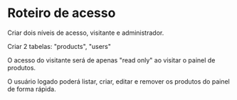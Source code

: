 # Roteiro de acesso

Criar dois níveis de acesso, visitante e administrador.

Criar 2 tabelas: "products", "users"

O acesso do visitante será de apenas "read only" ao visitar o painel de produtos.

O usuário logado poderá listar, criar, editar e remover os produtos do painel de forma rápida.